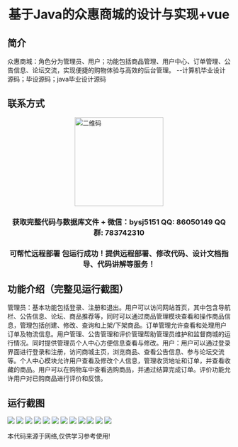 <p><h1 align="center">基于Java的众惠商城的设计与实现+vue</h1></p>

## 简介
众惠商城：角色分为管理员、用户；功能包括商品管理、用户中心、订单管理、公告信息、论坛交流，实现便捷的购物体验与高效的后台管理。    --计算机毕业设计源码；毕设源码；java毕业设计源码


## 联系方式
<img src="https://bs-1329754181.cos.ap-shanghai.myqcloud.com/wx.jpg" alt="二维码" style="display: block; margin: 0 auto;" width="200px">
<p><h3 align="center">获取完整代码与数据库文件 + 微信：bysj5151 QQ: 86050149 QQ群: 783742310</h3></p>
<p><h3 align="center">可帮忙远程部署 包运行成功！提供远程部署、修改代码、设计文档指导、代码讲解等服务！</h3></p>

## 功能介绍（完整见运行截图）
管理员：基本功能包括登录、注册和退出。用户可以访问网站首页，其中包含导航栏、公告信息、论坛、商品推荐等，同时可以通过商品管理模块查看和操作商品信息，管理包括创建、修改、查询和上架/下架商品。订单管理允许查看和处理用户订单及物流信息。用户管理、公告管理和评价管理帮助管理员维护和监督商城的运行情况。同时提供管理员个人中心方便信息查看与修改。用户：用户可以通过登录界面进行登录和注册，访问商城主页，浏览商品、查看公告信息、参与论坛交流等。个人中心模块允许用户查看及修改个人信息，管理收货地址和订单，并查看收藏的商品。用户可以在购物车中查看选购商品，并通过结算完成订单。评价功能允许用户对已购商品进行评价和反馈。


## 运行截图
![](https://bs-1329754181.cos.ap-shanghai.myqcloud.com/ssm/ZhongHuiMall/img/001.jpg)
![](https://bs-1329754181.cos.ap-shanghai.myqcloud.com/ssm/ZhongHuiMall/img/002.jpg)
![](https://bs-1329754181.cos.ap-shanghai.myqcloud.com/ssm/ZhongHuiMall/img/003.jpg)
![](https://bs-1329754181.cos.ap-shanghai.myqcloud.com/ssm/ZhongHuiMall/img/004.jpg)
![](https://bs-1329754181.cos.ap-shanghai.myqcloud.com/ssm/ZhongHuiMall/img/005.jpg)
![](https://bs-1329754181.cos.ap-shanghai.myqcloud.com/ssm/ZhongHuiMall/img/006.jpg)
![](https://bs-1329754181.cos.ap-shanghai.myqcloud.com/ssm/ZhongHuiMall/img/007.jpg)
![](https://bs-1329754181.cos.ap-shanghai.myqcloud.com/ssm/ZhongHuiMall/img/008.jpg)
![](https://bs-1329754181.cos.ap-shanghai.myqcloud.com/ssm/ZhongHuiMall/img/009.jpg)
![](https://bs-1329754181.cos.ap-shanghai.myqcloud.com/ssm/ZhongHuiMall/img/010.jpg)
![](https://bs-1329754181.cos.ap-shanghai.myqcloud.com/ssm/ZhongHuiMall/img/011.jpg)
![](https://bs-1329754181.cos.ap-shanghai.myqcloud.com/ssm/ZhongHuiMall/img/012.jpg)

<p>本代码来源于网络,仅供学习参考使用!</p>
